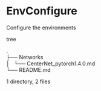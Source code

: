# EnvConfigure
Configure  the environments

tree                                                                                                                                       

.                                                                                                                                                       
├── Networks                                                                                                                                          
│   └── CenterNet_pytorch1.4.0.md                                                                                                                   
└── README.md

1 directory, 2 files
